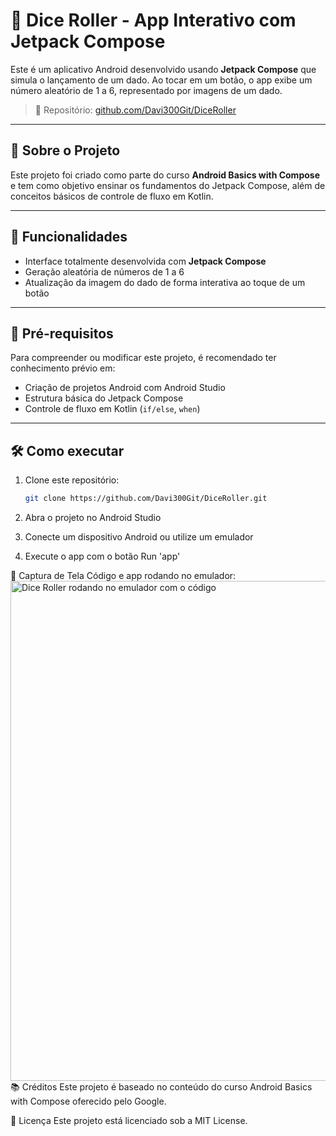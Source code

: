 # 🎲 Dice Roller - App Interativo com Jetpack Compose

Este é um aplicativo Android desenvolvido usando **Jetpack Compose** que simula o lançamento de um dado. Ao tocar em um botão, o app exibe um número aleatório de 1 a 6, representado por imagens de um dado.

> 🔗 Repositório: [github.com/Davi300Git/DiceRoller](https://github.com/Davi300Git/DiceRoller)

---

## 📱 Sobre o Projeto

Este projeto foi criado como parte do curso **Android Basics with Compose** e tem como objetivo ensinar os fundamentos do Jetpack Compose, além de conceitos básicos de controle de fluxo em Kotlin.

---

## 🚀 Funcionalidades

- Interface totalmente desenvolvida com **Jetpack Compose**
- Geração aleatória de números de 1 a 6
- Atualização da imagem do dado de forma interativa ao toque de um botão

---

## 🧠 Pré-requisitos

Para compreender ou modificar este projeto, é recomendado ter conhecimento prévio em:

- Criação de projetos Android com Android Studio
- Estrutura básica do Jetpack Compose
- Controle de fluxo em Kotlin (`if/else`, `when`)

---

## 🛠️ Como executar

1. Clone este repositório:
   ```bash
   git clone https://github.com/Davi300Git/DiceRoller.git
2. Abra o projeto no Android Studio

3. Conecte um dispositivo Android ou utilize um emulador

4. Execute o app com o botão Run 'app'

📸 Captura de Tela
Código e app rodando no emulador:
<img src="https://github.com/Davi300Git/DiceRoller/assets/your-username/4cdc4904-9e90-415a-9d63-546a7bf6a034.png" alt="Dice Roller rodando no emulador com o código" width="800" />
📚 Créditos
Este projeto é baseado no conteúdo do curso Android Basics with Compose oferecido pelo Google.

📄 Licença
Este projeto está licenciado sob a MIT License.
